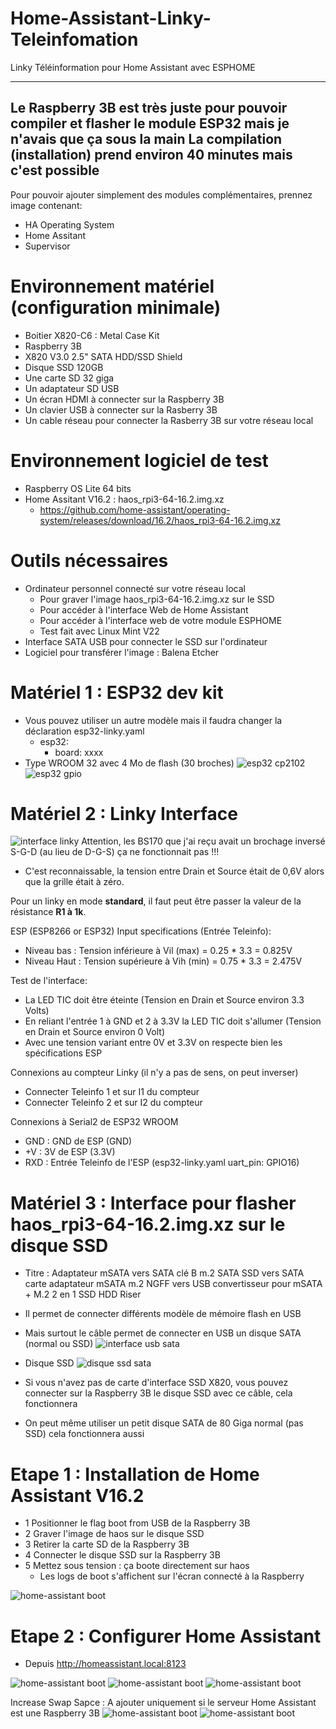 # Home-Assistant-Linky-Teleinfomation
 Linky Téléinformation pour Home Assistant avec ESPHOME

 ----------------------------------------------------------------------------------------------------------------
 Le Raspberry 3B est très juste pour pouvoir compiler et flasher le module ESP32 mais je n'avais que ça sous la main
 La compilation (installation) prend environ 40 minutes mais c'est possible
 ----------------------------------------------------------------------------------------------------------------

 Pour pouvoir ajouter simplement des modules complémentaires, prennez image contenant:
 - HA Operating System
 - Home Assitant
 - Supervisor
 
# Environnement matériel (configuration minimale)
- Boitier X820-C6 : Metal Case Kit
- Raspberry 3B
- X820 V3.0 2.5" SATA HDD/SSD Shield
- Disque SSD 120GB 
- Une carte SD 32 giga
- Un adaptateur SD USB
- Un écran HDMI à connecter sur la Raspberry 3B
- Un clavier USB à connecter sur la Rasberry 3B
- Un cable réseau pour connecter la Rasberry 3B sur votre réseau local

# Environnement logiciel de test
- Raspberry OS Lite 64 bits
- Home Assitant  V16.2 : haos_rpi3-64-16.2.img.xz
  - https://github.com/home-assistant/operating-system/releases/download/16.2/haos_rpi3-64-16.2.img.xz

# Outils nécessaires
- Ordinateur personnel connecté sur votre réseau local
  - Pour graver l'image haos_rpi3-64-16.2.img.xz sur le SSD
  - Pour accéder à l'interface Web de Home Assistant
  - Pour accéder à l'interface web de votre module ESPHOME
  - Test fait avec Linux Mint V22
- Interface SATA USB pour connecter le SSD sur l'ordinateur
- Logiciel pour transférer l'image : Balena Etcher

# Matériel 1 : ESP32 dev kit
- Vous pouvez utiliser un autre modèle mais il faudra changer la déclaration esp32-linky.yaml
  - esp32:
    - board: xxxx
- Type WROOM 32 avec 4 Mo de flash (30 broches)
![esp32 cp2102](docs/ESP32S-30P-CP2102-MicroUSB.png) 
![esp32 gpio](docs/ESP32-dev-kit-30pins-pinout.png)

# Matériel 2 : Linky Interface
![interface linky](docs/schema-interface-linky.png)
Attention, les BS170 que j'ai reçu avait un brochage inversé S-G-D (au lieu de D-G-S) ça ne fonctionnait pas !!!
- C'est reconnaissable, la tension entre Drain et Source était de 0,6V alors que la grille était à zéro.

Pour un linky en mode <b>standard</b>, il faut peut être passer la valeur de la résistance <B>R1 à 1k</b>.

ESP (ESP8266 or ESP32) Input specifications (Entrée Teleinfo):
- Niveau bas : Tension inférieure à Vil (max) = 0.25 * 3.3 = 0.825V
- Niveau Haut : Tension supérieure à Vih (min) = 0.75 * 3.3 = 2.475V

Test de l'interface:
- La LED TIC doit être éteinte (Tension en Drain et Source environ 3.3 Volts)
- En reliant l'entrée 1 à GND et 2 à 3.3V la LED TIC doit s'allumer (Tension en Drain et Source environ 0 Volt)
- Avec une tension variant entre 0V et 3.3V on respecte bien les spécifications ESP

Connexions au compteur Linky (il n'y a pas de sens, on peut inverser)
- Connecter Teleinfo 1 et sur I1 du compteur
- Connecter Teleinfo 2 et sur I2 du compteur

Connexions à Serial2 de ESP32 WROOM
- GND : GND de ESP (GND) 
- +V  : 3V  de ESP (3.3V)
- RXD : Entrée Teleinfo de l'ESP (esp32-linky.yaml uart_pin: GPIO16)

# Matériel 3 : Interface pour flasher haos_rpi3-64-16.2.img.xz sur le disque SSD
- Titre : Adaptateur mSATA vers SATA clé B m.2 SATA SSD vers SATA carte adaptateur mSATA m.2 NGFF vers USB convertisseur pour mSATA + M.2 2 en 1 SSD HDD Riser
- Il permet de connecter différents modèle de mémoire flash en USB
- Mais surtout le câble permet de connecter en USB un disque SATA (normal ou SSD) 
![interface usb sata](docs/Cable-Interface-USB-SATA.png)

- Disque SSD
![disque ssd sata](docs/Disque-SDD-SATA.png)
- Si vous n'avez pas de carte d'interface SSD X820, vous pouvez connecter sur la Raspberry 3B le disque SSD avec ce câble, cela fonctionnera
- On peut même utiliser un petit disque SATA de 80 Giga normal (pas SSD) cela fonctionnera aussi

# Etape 1 : Installation de Home Assistant V16.2
- 1 Positionner le flag boot from USB de la Raspberry 3B
- 2 Graver l'image de haos sur le disque SSD
- 3 Retirer la carte SD de la Raspberry 3B
- 4 Connecter le disque SSD sur la Raspberry 3B
- 5 Mettez sous tension : ça boote directement sur haos
  - Les logs de boot s'affichent sur l'écran connecté à la Raspberry 

![home-assistant boot](docs/HomeAssistant-01-boot.png)

# Etape 2 : Configurer Home Assistant
- Depuis http://homeassistant.local:8123

![home-assistant boot](docs/HomeAssistant-02-Compte.png)
![home-assistant boot](docs/HomeAssistant-03-ModulesComplémentaires.png)
![home-assistant boot](docs/HomeAssistant-04-SwapSpace.png)

Increase Swap Sapce : A ajouter uniquement si le serveur Home Assistant est une Raspberry 3B
![home-assistant boot](docs/HomeAssistant-05-EditeurDeFichier.png)
![home-assistant boot](docs/HomeAssistant-06-ESPHome.png)






